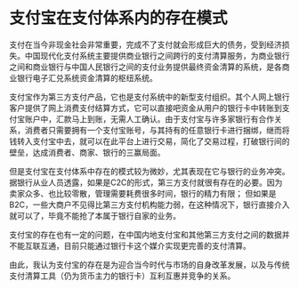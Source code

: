 # 支付宝在支付体系内的存在模式

支付在当今非现金社会非常重要，完成不了支付就会形成巨大的债务，受到经济损失。中国现代化支付系统主要提供商业银行之间跨行的支付清算服务，为商业银行之间和商业银行与中国人民银行之间的支付业务提供最终资金清算的系统，是各商业银行电子汇兑系统资金清算的枢纽系统。

支付宝作为第三方支付产品，它也是支付系统中的新型支付组织。其个人网上银行客户提供了网上消费支付结算方式，它可以直接吧资金从用户的银行卡中转账到支付宝账户中，汇款马上到账，无需人工确认。由于支付宝与许多家银行有合作关系，消费者只需要拥有一个支付宝账号，与其持有的任意银行卡进行捆绑，继而将钱转入支付宝中去，就可以在此平台上进行交易，简化了交易过程，打破银行间的壁垒，达成消费者、商家、银行的三赢局面。

但是支付宝在支付体系中存在的模式较为微妙，尤其表现在它与银行的业务冲突。据银行从业人员透露，如果是C2C的形式，第三方支付就很有存在的必要。因为卖家众多、也比较零散，管理需要耗费很多时间，银行的精力有限； 但如果是B2C，一些大商户不见得比第三方支付机构能力弱，在这种情况下，银行直接介入就可以了，毕竟不能抢了本属于银行自家的业务。

支付宝的存在也有一定的问题，在中国内地支付宝和其他第三方支付之间的数据并不能互联互通，目前只能通过银行卡这个媒介实现更完善的支付清算。

由此，我认为支付宝的存在是为迎合当今时代与市场的自身改革发展，以及与传统支付清算工具（仍为货币主力的银行卡）互利互惠并竞争的关系。

